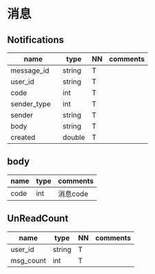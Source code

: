 # 消息

## Notifications

name        |type  |NN |comments
------------|------|---|---------------------
message_id  |string| T |
user_id     |string| T |
code        |int   | T |
sender_type |int   | T |
sender      |string| T |
body        |string| T |
created　　　|double| T |

## body
|name               |type      |comments  |
|-------------------|----------|----------|
|code               |int       |  消息code |


## UnReadCount

name     |type  |NN |comments
---------|------|---|---------------------
user_id  |string| T |
msg_count|int   | T |


